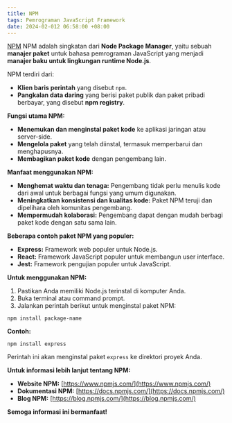 ```yaml
---
title: NPM
tags: Pemrograman JavaScript Framework
date: 2024-02-012 06:58:00 +08:00
---
```


[NPM](https://upload.wikimedia.org/wikipedia/commons/d/db/Npm-logo.svg)
NPM adalah singkatan dari **Node Package Manager**, yaitu sebuah **manajer paket** untuk bahasa pemrograman JavaScript yang menjadi **manajer baku untuk lingkungan runtime Node.js**.
<!--more-->
NPM terdiri dari:

* **Klien baris perintah** yang disebut `npm`.
* **Pangkalan data daring** yang berisi paket publik dan paket pribadi berbayar, yang disebut **npm registry**.

**Fungsi utama NPM:**

* **Menemukan dan menginstal paket kode** ke aplikasi jaringan atau server-side.
* **Mengelola paket** yang telah diinstal, termasuk memperbarui dan menghapusnya.
* **Membagikan paket kode** dengan pengembang lain.

**Manfaat menggunakan NPM:**

* **Menghemat waktu dan tenaga:** Pengembang tidak perlu menulis kode dari awal untuk berbagai fungsi yang umum digunakan.
* **Meningkatkan konsistensi dan kualitas kode:** Paket NPM teruji dan dipelihara oleh komunitas pengembang.
* **Mempermudah kolaborasi:** Pengembang dapat dengan mudah berbagi paket kode dengan satu sama lain.

**Beberapa contoh paket NPM yang populer:**

* **Express:** Framework web populer untuk Node.js.
* **React:** Framework JavaScript populer untuk membangun user interface.
* **Jest:** Framework pengujian populer untuk JavaScript.

**Untuk menggunakan NPM:**

1. Pastikan Anda memiliki Node.js terinstal di komputer Anda.
2. Buka terminal atau command prompt.
3. Jalankan perintah berikut untuk menginstal paket NPM:

```
npm install package-name
```

**Contoh:**

```
npm install express
```

Perintah ini akan menginstal paket `express` ke direktori proyek Anda.

**Untuk informasi lebih lanjut tentang NPM:**

* **Website NPM:** [https://www.npmjs.com/](https://www.npmjs.com/)
* **Dokumentasi NPM:** [https://docs.npmjs.com/](https://docs.npmjs.com/)
* **Blog NPM:** [https://blog.npmjs.com/](https://blog.npmjs.com/)

**Semoga informasi ini bermanfaat!**